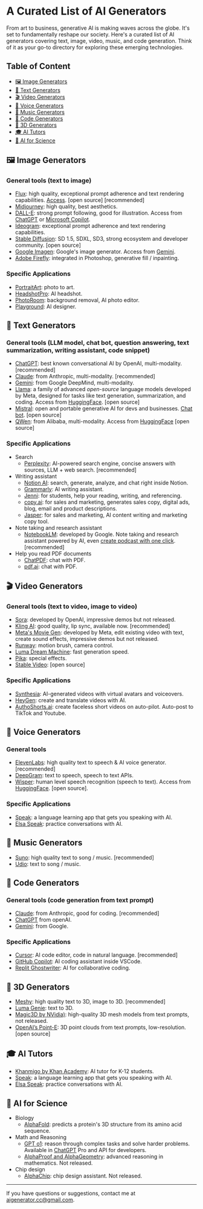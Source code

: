 # A Curated List of AI Generators 

From art to business, generative AI is making waves across the globe. It's set to fundamentally reshape our society. Here's a curated list of AI generators covering text, image, video, music, and code generation. Think of it as your go-to directory for exploring these emerging technologies.

## Table of Content
  - [🖼️ Image Generators](#image-generators)
  - [📝 Text Generators](#text-generators)
  - [🎬 Video Generators](#video-generators)
  - [🎤 Voice Generators](#voice-generators)
  - [🎵 Music Generators](#music-generators)
  - [🤖 Code Generators](#code-generators)
  - [🧊 3D Generators](#3d-generators)
  - [🎓 AI Tutors](#ai-tutors)
  - [🧬 AI for Science](#ai-for-science)

<a id="image-generators"></a>
## 🖼️ Image Generators
### General tools (text to image)
  - [Flux](https://blackforestlabs.ai): high quality, exceptional prompt adherence and text rendering capabilities. [Access](https://blackforestlabs.ai/#get-flux). [open source] [recommended]
  - [Midjourney](https://www.midjourney.com): high quality, best aesthetics.
  - [DALL-E](https://openai.com/index/dall-e-3/): strong prompt following, good for illustration. Access from [ChatGPT](https://chatgpt.com) or [Microsoft Copilot](https://copilot.microsoft.com).
  - [Ideogram](https://ideogram.ai): exceptional prompt adherence and text rendering capabilities.
  - [Stable Diffusion](https://stability.ai/stable-image): SD 1.5, SDXL, SD3, strong ecosystem and developer community. [open source]
  - [Google Imagen](https://deepmind.google/technologies/imagen-3/): Google's image generator. Access from [Gemini](https://gemini.google.com).
  - [Adobe Firefly](https://www.adobe.com/products/firefly.html): integrated in Photoshop, generative fill / inpainting.

### Specific Applications
  - [PortraitArt](https://portraitart.app): photo to art.
  - [HeadshotPro](https://www.headshotpro.com/): AI headshot.
  - [PhotoRoom](https://www.photoroom.com/): background removal, AI photo editor.
  - [Playground](https://playground.com/): AI designer.

<a id="text-generators"></a>
## 📝 Text Generators
### General tools (LLM model, chat bot, question answering, text summarization, writing assistant, code snippet)
  - [ChatGPT](https://chatgpt.com): best known conversational AI by OpenAI, multi-modality. [recommended]
  - [Claude](https://claude.ai): from Anthropic, multi-modality. [recommended]
  - [Gemini](https://gemini.google.com): from Google DeepMind, multi-modality.
  - [Llama](https://www.llama.com): a family of advanced *open-source* language models developed by Meta, designed for tasks like text generation, summarization, and coding. Access from [HuggingFace](https://huggingface.co/chat). [open source]
  - [Mistral](https://mistral.ai): open and portable generative AI for devs and businesses. [Chat bot](https://chat.mistral.ai). [open source]
  - [QWen](https://huggingface.co/Qwen): from Alibaba, multi-modality. Access from [HuggingFace](https://huggingface.co/chat)
[open source]

### Specific Applications
  - Search
    * [Perplexity](https://perplexity.ai): AI-powered search engine, concise answers with sources, LLM + web search. [recommended]
  - Writing assistant
    * [Notion AI](https://www.notion.so/product/ai): search, generate, analyze, and chat right inside Notion.
    * [Grammarly](https://www.grammarly.com/ai-writing-assistant): AI writing assistant.
    * [Jenni](https://jenni.ai): for students, help your reading, writing, and referencing.
    * [copy.ai](https://copy.ai): for sales and marketing, generates sales copy, digital ads, blog, email and product descriptions.
    * [Jasper](https://jasper.ai): for sales and marketing, AI content writing and marketing copy tool.
  - Note taking and research assistant
    * [NotebookLM](https://notebooklm.google.com): developed by Google. Note taking and research assistant powered by AI, even [create podcast with one click](https://blog.google/technology/ai/notebooklm-audio-overviews/). [recommended]
  - Help you read PDF documents
    * [ChatPDF](https://www.chatpdf.com): chat with PDF.
    * [pdf.ai](https://pdf.ai): chat with PDF.

<a id="video-generators"></a>
## 🎬 Video Generators
### General tools (text to video, image to video)
  - [Sora](https://openai.com/index/sora/): developed by OpenAI, impressive demos but not released.
  - [Kling AI](https://klingai.com): good quality, lip sync, available now. [recommended]
  - [Meta's Movie Gen](https://ai.meta.com/research/movie-gen/): developed by Meta, edit existing video with text, create sound effects, impressive demos but not released.
  - [Runway](https://runwayml.com/): motion brush, camera control.
  - [Luma Dream Machine](https://lumalabs.ai/dream-machine): fast generation speed.
  - [Pika](https://pika.art): special effects.
  - [Stable Video](https://www.stablevideo.com): [open source]

### Specific Applications
  - [Synthesia](https://www.synthesia.io): AI-generated videos with virtual avatars and voiceovers.
  - [HeyGen](https://www.heygen.com/): create and translate videos with AI.
  - [AuthoShorts.ai](https://autoshorts.ai/): create faceless short videos on auto-pilot. Auto-post to TikTok and Youtube.

<a id="voice-generators"></a>
## 🎤 Voice Generators
### General tools 
  - [ElevenLabs](https://elevenlabs.io/): high quality text to speech & AI voice generator. [recommended]
  - [DeepGram](https://deepgram.com/): text to speech, speech to text APIs.
  - [Wisper](https://openai.com/index/whisper/): human level speech recognition (speech to text). Access from [HuggingFace](https://huggingface.co/spaces/openai/whisper). [open source].

### Specific Applications
  - [Speak](https://speak.com): a language learning app that gets you speaking with AI.
  - [Elsa Speak](https://elsaspeak.com): practice conversations with AI.

<a id="music-generators"></a>
## 🎵 Music Generators
  - [Suno](https://suno.com): high quality text to song / music. [recommended]
  - [Udio](https://www.udio.com): text to song / music.

<a id="code-generators"></a>
## 🤖 Code Generators
### General tools (code generation from text prompt)
  - [Claude](https://claude.ai): from Anthropic, good for coding. [recommended]
  - [ChatGPT](https://chatgpt.com) from openAI.
  - [Gemini](https://gemini.google.com/): from Google.

### Specific Applications
  - [Cursor](https://www.cursor.com): AI code editor, code in natural language. [recommended]
  - [GitHub Copilot](https://github.com/features/copilot): AI coding assistant inside VSCode.
  - [Replit Ghostwriter](https://replit.com): AI for collaborative coding.


<a id="3d-generators"></a>
## 🧊 3D Generators
  - [Meshy](https://www.meshy.ai/): high quality text to 3D, image to 3D. [recommended]
  - [Luma Genie](https://lumalabs.ai/genie): text to 3D.
  - [Magic3D by NVidia)](https://research.nvidia.com/labs/dir/magic3d/): high-quality 3D mesh models from text prompts, not released.
  - [OpenAI’s Point-E](https://github.com/openai/point-e): 3D point clouds from text prompts, low-resolution. [open source]

<a id="ai-tutors"></a>
## 🎓 AI Tutors
  - [Khanmigo by Khan Academy](https://www.khanmigo.ai): AI tutor for K-12 students.
  - [Speak](https://speak.com): a language learning app that gets you speaking with AI.
  - [Elsa Speak](https://elsaspeak.com): practice conversations with AI.

<a id="ai-for-science"></a>
## 🧬 AI for Science
  - Biology
    * [AlphaFold](https://deepmind.google/technologies/alphafold/): predicts a protein's 3D structure from its amino acid sequence.
  - Math and Reasoning
    * [GPT o1](https://openai.com/index/introducing-openai-o1-preview/): reason through complex tasks and solve harder problems. Available in [ChatGPT](https://chatgpt.com) Pro and API for developers.
    * [AlphaProof and AlphaGeometry](https://deepmind.google/discover/blog/ai-solves-imo-problems-at-silver-medal-level/): advanced reasoning in mathematics. Not released.
  - Chip design
    * [AlphaChip](https://deepmind.google/discover/blog/how-alphachip-transformed-computer-chip-design/): chip design assistant. Not released.

---
If you have questions or suggestions, contact me at aigenerator.cc@gmail.com.
